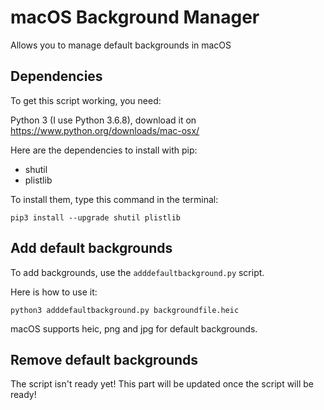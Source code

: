 # macOS Background Manager
Allows you to manage default backgrounds in macOS

## Dependencies

To get this script working, you need:

Python 3 (I use Python 3.6.8), download it on https://www.python.org/downloads/mac-osx/

Here are the dependencies to install with pip:

* shutil
* plistlib

To install them, type this command in the terminal:

```
pip3 install --upgrade shutil plistlib
```

## Add default backgrounds

To add backgrounds, use the ``adddefaultbackground.py`` script.

Here is how to use it:

```
python3 adddefaultbackground.py backgroundfile.heic
```

macOS supports heic, png and jpg for default backgrounds.

## Remove default backgrounds

The script isn't ready yet! This part will be updated once the script will be ready!
